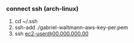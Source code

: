 ### connect ssh (arch-linux)
1. cd ~/.ssh
2. ssh-add ./gabriel-waltmann-aws-key-per.pem
3. ssh ec2-user@00.000.000.00
